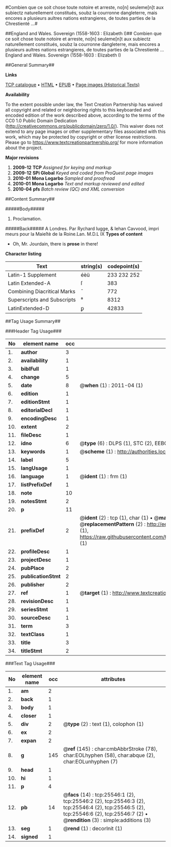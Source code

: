 #Combien que ce soit chose toute notoire et arreste, no[n] seuleme[n]t aux subiectz naturellement constitués, soubz la courronne dangleterre, mais encores a plusieurs aultres nations estrangieres, de toutes parties de la Chrestienté ...#

##England and Wales. Sovereign (1558-1603 : Elizabeth I)##
Combien que ce soit chose toute notoire et arreste, no[n] seuleme[n]t aux subiectz naturellement constitués, soubz la courronne dangleterre, mais encores a plusieurs aultres nations estrangieres, de toutes parties de la Chrestienté ...
England and Wales. Sovereign (1558-1603 : Elizabeth I)

##General Summary##

**Links**

[TCP catalogue](http://www.ota.ox.ac.uk/tcp/)  • 
[HTML](http://tei.it.ox.ac.uk/tcp/Texts-HTML/free/A21/A21608.html)  • 
[EPUB](http://tei.it.ox.ac.uk/tcp/Texts-EPUB/free/A21/A21608.epub) • 
[Page images (Historical Texts)](https://historicaltexts.jisc.ac.uk/eebo-22454730e)

**Availability**

To the extent possible under law, the Text Creation Partnership has waived all copyright and related or neighboring rights to this keyboarded and encoded edition of the work described above, according to the terms of the CC0 1.0 Public Domain Dedication (http://creativecommons.org/publicdomain/zero/1.0/). This waiver does not extend to any page images or other supplementary files associated with this work, which may be protected by copyright or other license restrictions. Please go to https://www.textcreationpartnership.org/ for more information about the project.

**Major revisions**

1. __2009-12__ __TCP__ *Assigned for keying and markup*
1. __2009-12__ __SPi Global__ *Keyed and coded from ProQuest page images*
1. __2010-01__ __Mona Logarbo__ *Sampled and proofread*
1. __2010-01__ __Mona Logarbo__ *Text and markup reviewed and edited*
1. __2010-04__ __pfs__ *Batch review (QC) and XML conversion*

##Content Summary##

#####Body#####

1. Proclamation.

#####Back#####
A Londres. Par Rychard Iugge, & Iehan Cavvood, impri meurs pour la Maieſtè de la Roine.Lan. M.D.L IX
**Types of content**

  * Oh, Mr. Jourdain, there is **prose** in there!

**Character listing**


|Text|string(s)|codepoint(s)|
|---|---|---|
|Latin-1 Supplement|éèü|233 232 252|
|Latin Extended-A|ſ|383|
|Combining             Diacritical Marks|̄|772|
|Superscripts             and Subscripts|⁸|8312|
|LatinExtended-D|ꝑ|42833|

##Tag Usage Summary##

###Header Tag Usage###

|No|element name|occ|attributes|
|---|---|---|---|
|1.|__author__|3||
|2.|__availability__|1||
|3.|__biblFull__|1||
|4.|__change__|5||
|5.|__date__|8| @__when__ (1) : 2011-04 (1)|
|6.|__edition__|1||
|7.|__editionStmt__|1||
|8.|__editorialDecl__|1||
|9.|__encodingDesc__|1||
|10.|__extent__|2||
|11.|__fileDesc__|1||
|12.|__idno__|6| @__type__ (6) : DLPS (1), STC (2), EEBO-CITATION (1), OCLC (1), VID (1)|
|13.|__keywords__|1| @__scheme__ (1) : http://authorities.loc.gov/ (1)|
|14.|__label__|5||
|15.|__langUsage__|1||
|16.|__language__|1| @__ident__ (1) : frm (1)|
|17.|__listPrefixDef__|1||
|18.|__note__|10||
|19.|__notesStmt__|2||
|20.|__p__|11||
|21.|__prefixDef__|2| @__ident__ (2) : tcp (1), char (1)  •  @__matchPattern__ (2) : ([0-9\-]+):([0-9IVX]+) (1), (.+) (1)  •  @__replacementPattern__ (2) : http://eebo.chadwyck.com/downloadtiff?vid=$1&page=$2 (1), https://raw.githubusercontent.com/textcreationpartnership/Texts/master/tcpchars.xml#$1 (1)|
|22.|__profileDesc__|1||
|23.|__projectDesc__|1||
|24.|__pubPlace__|2||
|25.|__publicationStmt__|2||
|26.|__publisher__|2||
|27.|__ref__|1| @__target__ (1) : http://www.textcreationpartnership.org/docs/. (1)|
|28.|__revisionDesc__|1||
|29.|__seriesStmt__|1||
|30.|__sourceDesc__|1||
|31.|__term__|3||
|32.|__textClass__|1||
|33.|__title__|3||
|34.|__titleStmt__|2||


###Text Tag Usage###

|No|element name|occ|attributes|
|---|---|---|---|
|1.|__am__|2||
|2.|__back__|1||
|3.|__body__|1||
|4.|__closer__|1||
|5.|__div__|2| @__type__ (2) : text (1), colophon (1)|
|6.|__ex__|2||
|7.|__expan__|2||
|8.|__g__|145| @__ref__ (145) : char:cmbAbbrStroke (78), char:EOLhyphen (58), char:abque (2), char:EOLunhyphen (7)|
|9.|__head__|1||
|10.|__hi__|1||
|11.|__p__|4||
|12.|__pb__|14| @__facs__ (14) : tcp:25546:1 (2), tcp:25546:2 (2), tcp:25546:3 (2), tcp:25546:4 (2), tcp:25546:5 (2), tcp:25546:6 (2), tcp:25546:7 (2)  •  @__rendition__ (3) : simple:additions (3)|
|13.|__seg__|1| @__rend__ (1) : decorInit (1)|
|14.|__signed__|1||
